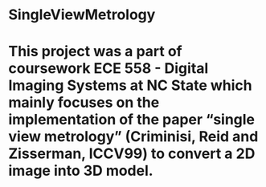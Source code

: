 # SingleViewMetrology
# This project was a part of coursework ECE 558 - Digital Imaging Systems at NC State which mainly focuses on the implementation of the paper “single view metrology” (Criminisi, Reid and Zisserman, ICCV99) to convert a 2D image into 3D model.
